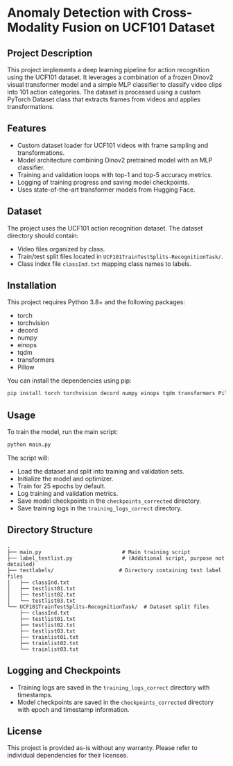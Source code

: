# Anomaly Detection with Cross-Modality Fusion on UCF101 Dataset

## Project Description
This project implements a deep learning pipeline for action recognition using the UCF101 dataset. It leverages a combination of a frozen Dinov2 visual transformer model and a simple MLP classifier to classify video clips into 101 action categories. The dataset is processed using a custom PyTorch Dataset class that extracts frames from videos and applies transformations.

## Features
- Custom dataset loader for UCF101 videos with frame sampling and transformations.
- Model architecture combining Dinov2 pretrained model with an MLP classifier.
- Training and validation loops with top-1 and top-5 accuracy metrics.
- Logging of training progress and saving model checkpoints.
- Uses state-of-the-art transformer models from Hugging Face.

## Dataset
The project uses the UCF101 action recognition dataset. The dataset directory should contain:
- Video files organized by class.
- Train/test split files located in `UCF101TrainTestSplits-RecognitionTask/`.
- Class index file `classInd.txt` mapping class names to labels.

## Installation
This project requires Python 3.8+ and the following packages:
- torch
- torchvision
- decord
- numpy
- einops
- tqdm
- transformers
- Pillow

You can install the dependencies using pip:

```bash
pip install torch torchvision decord numpy einops tqdm transformers Pillow
```

## Usage
To train the model, run the main script:

```bash
python main.py
```

The script will:
- Load the dataset and split into training and validation sets.
- Initialize the model and optimizer.
- Train for 25 epochs by default.
- Log training and validation metrics.
- Save model checkpoints in the `checkpoints_corrected` directory.
- Save training logs in the `training_logs_correct` directory.

## Directory Structure
```
.
├── main.py                          # Main training script
├── label_testlist.py                # (Additional script, purpose not detailed)
├── testlabels/                     # Directory containing test label files
│   ├── classInd.txt
│   ├── testlist01.txt
│   ├── testlist02.txt
│   └── testlist03.txt
└── UCF101TrainTestSplits-RecognitionTask/  # Dataset split files
    ├── classInd.txt
    ├── testlist01.txt
    ├── testlist02.txt
    ├── testlist03.txt
    ├── trainlist01.txt
    ├── trainlist02.txt
    └── trainlist03.txt
```

## Logging and Checkpoints
- Training logs are saved in the `training_logs_correct` directory with timestamps.
- Model checkpoints are saved in the `checkpoints_corrected` directory with epoch and timestamp information.

## License
This project is provided as-is without any warranty. Please refer to individual dependencies for their licenses.
